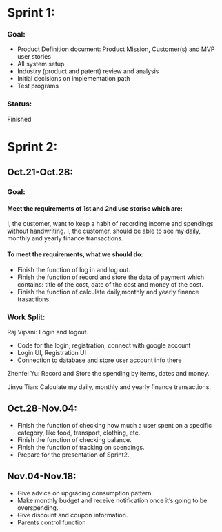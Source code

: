 # Sprint 1:
### Goal:
  * Product Definition document:  Product Mission, Customer(s) and MVP user stories
  * All system setup
  * Industry (product and patent) review and analysis
  * Initial decisions on implementation path
  * Test programs
### Status:
  Finished
# Sprint 2:
  
## Oct.21-Oct.28:

### Goal: 
#### Meet the requirements of 1st and 2nd use storise which are:
   I, the customer, want to keep a habit of recording income and spendings without handwriting.
   I, the customer, should be able to see my daily, monthly and yearly finance transactions.  
#### To meet the requirements, what we should do:   
   * Finish the function of log in and log out.
   * Finish the function of record and store the data of payment which contains: title of the cost, date of the cost and money      of the cost.
   * Finish the function of calculate daily,monthly and yearly finance trasactions.
  
### Work Split:
Raj Vipani: Login and logout.
   *  Code for the login, registration, connect with google account
   *  Login UI, Registration UI  
   *  Connection to database and store user account info there

Zhenfei Yu: Record and Store the spending by items, dates and money.

Jinyu Tian: Calculate my daily, monthly and yearly finance transactions.

## Oct.28-Nov.04:
   * Finish the function of checking how much a user spent on  a specific category, like food, transport, clothing, etc.
   * Finish the function of checking balance.
   * Finish the function of tracking on spendings.
   * Prepare for the presentation of Sprint2.

## Nov.04-Nov.18:
   * Give advice on upgrading consumption pattern.
   * Make monthly budget and receive notification once it’s  going to be overspending.
   * Give discount and coupon information.
   * Parents control function
